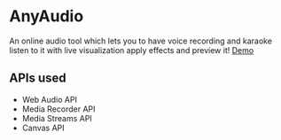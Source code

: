 # AnyAudio
An online audio tool which lets you to have voice recording and karaoke listen to it with live visualization apply effects and preview it! [Demo](https://prajwalrajbasnet.github.io/web/AnyAudio)

## APIs used
* Web Audio API
* Media Recorder API
* Media Streams API
* Canvas API
